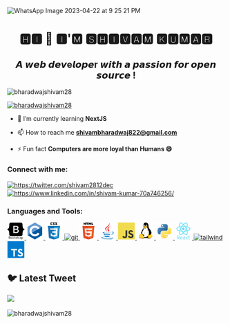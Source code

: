![WhatsApp Image 2023-04-22 at 9 25 21 PM](https://user-images.githubusercontent.com/108119109/233842023-a2c52632-b2fb-448e-8ab0-8daacfda35be.jpeg)


<h1 align="center">🅷🅸 👋 🅸'🅼  🆂🅷🅸🆅🅰🅼 🅺🆄🅼🅰🆁</h1>
<h2 align="center">𝘼 𝙬𝙚𝙗 𝙙𝙚𝙫e𝙡𝙤𝙥𝙚r 𝙬𝙞𝙩𝙝 𝙖 𝙥𝙖𝙨𝙨𝙞𝙤𝙣 𝙛𝙤𝙧 𝙤𝙥𝙚𝙣 𝙨𝙤𝙪𝙧𝙘𝙚 !</h2>

<p align="left"> <img src="https://komarev.com/ghpvc/?username=bharadwajshivam28&label=Profile%20views&color=0e75b6&style=flat" alt="bharadwajshivam28" /> </p>

<p align="left"> <a href="https://github.com/ryo-ma/github-profile-trophy"><img src="https://github-profile-trophy.vercel.app/?username=bharadwajshivam28" alt="bharadwajshivam28" /></a> </p>

<p align="left"> <a href="https://encrypted-tbn0.gstatic.com/images?q=tbn:ANd9GcRHwXwNUS-vv4eCIIM6_7faAs4-iC7B-DoUOzWtmuivk8-M-03oAQY1KgeWq0Gk5QNIkX4&usqp=CAU" alt="https://twitter.com/shivam2812dec" /></a> </p>


- 🌱 I’m currently learning **NextJS**

- 📫 How to reach me **shivambharadwaj822@gmail.com**

- ⚡ Fun fact **Computers are more loyal than Humans 😄️**

<h3 align="left">Connect with me:</h3>
<p align="left">
<a href="https://twitter.com/https://twitter.com/shivam2812dec" target="blank"><img align="center" src="https://raw.githubusercontent.com/rahuldkjain/github-profile-readme-generator/master/src/images/icons/Social/twitter.svg" alt="https://twitter.com/shivam2812dec" height="30" width="40" /></a>
<a href="https://linkedin.com/in/https://www.linkedin.com/in/shivam-kumar-70a746256/" target="blank"><img align="center" src="https://raw.githubusercontent.com/rahuldkjain/github-profile-readme-generator/master/src/images/icons/Social/linked-in-alt.svg" alt="https://www.linkedin.com/in/shivam-kumar-70a746256/" height="30" width="40" /></a>
</p>

<h3 align="left">Languages and Tools:</h3>
<p align="left"> <a href="https://getbootstrap.com" target="_blank" rel="noreferrer"> <img src="https://raw.githubusercontent.com/devicons/devicon/master/icons/bootstrap/bootstrap-plain-wordmark.svg" alt="bootstrap" width="40" height="40"/> </a> <a href="https://www.cprogramming.com/" target="_blank" rel="noreferrer"> <img src="https://raw.githubusercontent.com/devicons/devicon/master/icons/c/c-original.svg" alt="c" width="40" height="40"/> </a> <a href="https://www.w3schools.com/css/" target="_blank" rel="noreferrer"> <img src="https://raw.githubusercontent.com/devicons/devicon/master/icons/css3/css3-original-wordmark.svg" alt="css3" width="40" height="40"/> </a> <a href="https://git-scm.com/" target="_blank" rel="noreferrer"> <img src="https://www.vectorlogo.zone/logos/git-scm/git-scm-icon.svg" alt="git" width="40" height="40"/> </a> <a href="https://www.w3.org/html/" target="_blank" rel="noreferrer"> <img src="https://raw.githubusercontent.com/devicons/devicon/master/icons/html5/html5-original-wordmark.svg" alt="html5" width="40" height="40"/> </a> <a href="https://www.java.com" target="_blank" rel="noreferrer"> <img src="https://raw.githubusercontent.com/devicons/devicon/master/icons/java/java-original.svg" alt="java" width="40" height="40"/> </a> <a href="https://developer.mozilla.org/en-US/docs/Web/JavaScript" target="_blank" rel="noreferrer"> <img src="https://raw.githubusercontent.com/devicons/devicon/master/icons/javascript/javascript-original.svg" alt="javascript" width="40" height="40"/> </a> <a href="https://www.linux.org/" target="_blank" rel="noreferrer"> <img src="https://raw.githubusercontent.com/devicons/devicon/master/icons/linux/linux-original.svg" alt="linux" width="40" height="40"/> </a> <a href="https://www.python.org" target="_blank" rel="noreferrer"> <img src="https://raw.githubusercontent.com/devicons/devicon/master/icons/python/python-original.svg" alt="python" width="40" height="40"/> </a> <a href="https://reactjs.org/" target="_blank" rel="noreferrer"> <img src="https://raw.githubusercontent.com/devicons/devicon/master/icons/react/react-original-wordmark.svg" alt="react" width="40" height="40"/> </a> <a href="https://tailwindcss.com/" target="_blank" rel="noreferrer"> <img src="https://www.vectorlogo.zone/logos/tailwindcss/tailwindcss-icon.svg" alt="tailwind" width="40" height="40"/> </a> <a href="https://www.typescriptlang.org/" target="_blank" rel="noreferrer"> <img src="https://raw.githubusercontent.com/devicons/devicon/master/icons/typescript/typescript-original.svg" alt="typescript" width="40" height="40"/> </a> </p>



## 🐦 Latest Tweet
[![](https://gtce.itsvg.in/api?username=CodeItShivam)](https://github.com/VishwaGauravIn/github-twitter-card-embed)

<p><img align="center" src="https://github-readme-streak-stats.herokuapp.com/?user=bharadwajshivam28&" alt="bharadwajshivam28" /></p>
